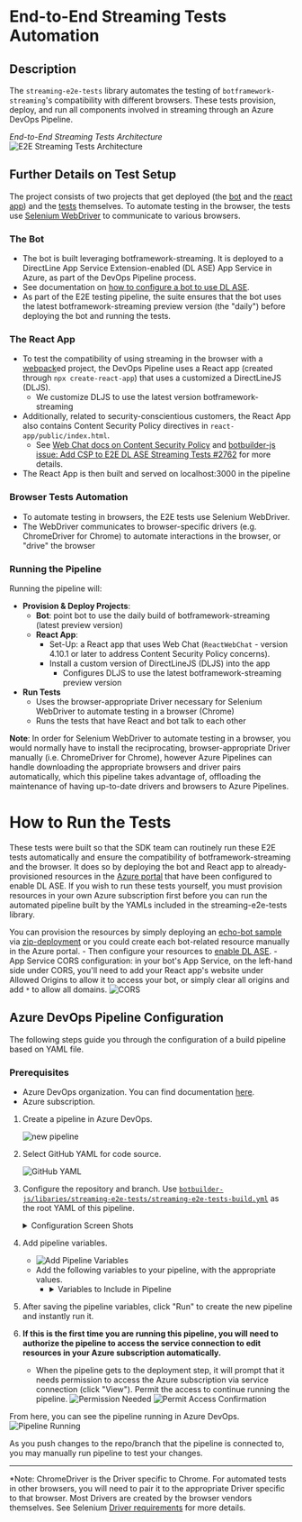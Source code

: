 # End-to-End Streaming Tests Automation

## Description
The `streaming-e2e-tests` library automates the testing of `botframework-streaming`'s compatibility with different browsers. These tests provision, deploy, and run all components involved in streaming through an Azure DevOps Pipeline.

*End-to-End Streaming Tests Architecture*
![E2E Streaming Tests Architecture](./media/streaming-e2e-architecture.png)

## Further Details on Test Setup
The project consists of two projects that get deployed (the [bot](#the-bot) and the [react app](#the-react-app)) and the [tests](#browser-tests-automation) themselves. To automate testing in the browser, the tests use [Selenium WebDriver](https://www.selenium.dev/documentation/en/webdriver/understanding_the_components/) to communicate to various browsers.

### The Bot
- The bot is built leveraging botframework-streaming. It is deployed to a DirectLine App Service Extension-enabled (DL ASE) App Service in Azure, as part of the DevOps Pipeline process.
- See documentation on [how to configure a bot to use DL ASE](https://docs.microsoft.com/en-us/azure/bot-service/bot-service-channel-directline-extension-node-bot?view=azure-bot-service-4.0).
- As part of the E2E testing pipeline, the suite ensures that the bot uses the latest botframework-streaming preview version (the "daily") before deploying the bot and running the tests.

### The React App
- To test the compatibility of using streaming in the browser with a [webpack](https://webpack.js.org/)ed project, the DevOps Pipeline uses a React app (created through `npx create-react-app`) that uses a customized a DirectLineJS (DLJS).
    - We customize DLJS to use the latest version botframework-streaming
- Additionally, related to security-conscientious customers, the React App also contains Content Security Policy directives in `react-app/public/index.html`. 
    - See [Web Chat docs on Content Security Policy](https://github.com/microsoft/BotFramework-WebChat/blob/v4.10.1/docs/CONTENT_SECURITY_POLICY.md) and [botbuilder-js issue: Add CSP to E2E DL ASE Streaming Tests #2762](https://github.com/microsoft/botbuilder-js/issues/2762) for more details.
- The React App is then built and served on localhost:3000 in the pipeline

### Browser Tests Automation
- To automate testing in browsers, the E2E tests use Selenium WebDriver.
- The WebDriver communicates to browser-specific drivers (e.g. ChromeDriver for Chrome) to automate interactions in the browser, or "drive" the browser

### Running the Pipeline
Running the pipeline will:
- **Provision & Deploy Projects**:
    - **Bot**: point bot to use the daily build of botframework-streaming (latest preview version)
    - **React App**:
        - Set-Up: a React app that uses Web Chat (`ReactWebChat` - version 4.10.1 or later to address Content Security Policy concerns).
        - Install a custom version of DirectLineJS (DLJS) into the app
            - Configures DLJS to use the latest botframework-streaming preview version
- **Run Tests**
    - Uses the browser-appropriate Driver necessary for Selenium WebDriver to automate testing in a browser (Chrome)
    - Runs the tests that have React and bot talk to each other
    
**Note**: In order for Selenium WebDriver to automate testing in a browser, you would normally have to install the reciprocating, browser-appropriate Driver manually (i.e. ChromeDriver for Chrome), however Azure Pipelines can handle downloading the appropriate browsers and driver pairs automatically, which this pipeline takes advantage of, offloading the maintenance of having up-to-date drivers and browsers to Azure Pipelines.

# How to Run the Tests
These tests were built so that the SDK team can routinely run these E2E tests automatically and ensure the compatibility of botframework-streaming and the browser. It does so by deploying the bot and React app to already-provisioned resources in the [Azure portal](https://ms.portal.azure.com/) that have been configured to enable DL ASE. If you wish to run these tests yourself, you must provision resources in your own Azure subscription first before you can run the automated pipeline built by the YAMLs included in the streaming-e2e-tests library.

You can provision the resources by simply deploying an [echo-bot sample](https://github.com/microsoft/BotBuilder-Samples/tree/master/samples/javascript_nodejs/02.echo-bot) via [zip-deployment](https://docs.microsoft.com/en-us/azure/bot-service/bot-builder-deploy-az-cli?view=azure-bot-service-4.0&tabs=javascript) or you could create each bot-related resource manually in the Azure portal.
    - Then configure your resources to [enable DL ASE](https://docs.microsoft.com/en-us/azure/bot-service/bot-service-channel-directline-extension-node-bot?view=azure-bot-service-4.0).
    - App Service CORS configuration: in your bot's App Service, on the left-hand side under CORS, you'll need to add your React app's website under Allowed Origins to allow it to access your bot, or simply clear all origins and add `*` to allow all domains. ![CORS](./media/CORS.png)

## Azure DevOps Pipeline Configuration
The following steps guide you through the configuration of a build pipeline based on YAML file.

### Prerequisites
- Azure DevOps organization. You can find documentation [here](https://docs.microsoft.com/en-us/azure/devops/organizations/accounts/create-organization?view=azure-devops).
- Azure subscription. 

1. Create a pipeline in Azure DevOps.
    
    ![new pipeline](./media/new-pipeline.png)

2. Select GitHub YAML for code source.
    
    ![GitHub YAML](./media/github-yaml.png)

3. Configure the repository and branch. Use [`botbuilder-js/libaries/streaming-e2e-tests/streaming-e2e-tests-build.yml`](https://github.com/microsoft/botbuilder-js/blob/Zerryth/streaming-e2e-tests/libraries/streaming-e2e-tests/build/streaming-e2e-tests-build.yml) as the root YAML of this pipeline.
    <details>
        <summary>Configuration Screen Shots</summary>
    
    - Select a GitHub repo that your Azure Pipeline will sync with. ![Select Repo](./media/select-repo.png)
    
    
    - Select the option of "Existing Azure Pipelines YAML file" ![Configure Your Pipeline](./media/configure-your-pipeline.png)
    
    - Select branch of the repo you want to sync with. For "Path" write the path to the [`streaming-e2e-tests-build.yml`](https://github.com/Zerryth/botbuilder-js/blob/Zerryth/streaming-e2e-tests/libraries/streaming-e2e-tests/build/streaming-e2e-tests-build.yml) file, which will be the "root"/"main" YAML to this testing pipeline. ![Select an Existing YAML File](./media/select-an-existing-yaml-file.png)
    </details>

4. Add pipeline variables.
    - ![Add Pipeline Variables](./media/add-pipeline-variables.png)
    - Add the following variables to your pipeline, with the appropriate values.
        - <details> 
            <summary>Variables to Include in Pipeline</summary>

            - **BotName**: name of bot
            - [**ConnectedServiceNameARM**](https://docs.microsoft.com/en-us/azure/devops/pipelines/library/service-endpoints?view=azure-devops&tabs=yaml#create-a-service-connection)
            - **ResourceGroup**: the resource group that contains both bot and React app in Azure portal
        </details>

5. After saving the pipeline variables, click "Run" to create the new pipeline and instantly run it.

6. **If this is the first time you are running this pipeline, you will need to authorize the pipeline to access the service connection to edit resources in your Azure subscription automatically.**
    - When the pipeline gets to the deployment step, it will prompt that it needs permission to access the Azure subscription via service connection (click "View"). Permit the access to continue running the pipeline.
    ![Permission Needed](./media/permission-needed.png)
    ![Permit Access Confirmation](./media/permit-access-confirmation.png)

From here, you can see the pipeline running in Azure DevOps.
![Pipeline Running](./media/pipeline-running.png)

As you push changes to the repo/branch that the pipeline is connected to, you may manually run pipeline to test your changes.
___

*Note: ChromeDriver is the Driver specific to Chrome. For automated tests in other browsers, you will need to pair it to the appropriate Driver specific to that browser. Most Drivers are created by the browser vendors themselves. See Selenium [Driver requirements](https://www.selenium.dev/documentation/en/webdriver/driver_requirements/) for more details. 
